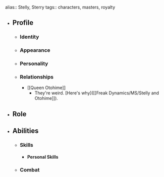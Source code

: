 alias:: Stelly, Sterry
tags:: characters, masters, royalty

- ## Profile
	- ### Identity
	- ### Appearance
	- ### Personality
	- ### Relationships
		- [[Queen Otohime]]
			- They're weird. [Here's why]([[Freak Dynamics/MS/Stelly and Otohime]]).
- ## Role
- ## Abilities
	- ### Skills
		- #### Personal Skills
	- ### Combat